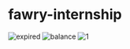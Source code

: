 # fawry-internship


![expired](https://github.com/user-attachments/assets/c102d043-7253-401a-ad48-210395582d0b)
![balance](https://github.com/user-attachments/assets/9b527529-a9ca-4472-b41e-abd9a78f9f6f)
![1](https://github.com/user-attachments/assets/e71833ea-0a01-4e9b-8f6b-2529c40e19e9)
